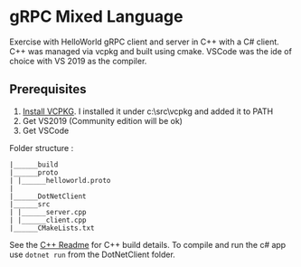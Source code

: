 ﻿# gRPC Mixed Language

Exercise with HelloWorld gRPC client and server in C++ with a C# client.  C++ was managed via vcpkg and built using cmake. VSCode was the ide of choice with VS 2019 as the compiler.

## Prerequisites
1. [Install VCPKG](https://vcpkg.io/en/getting-started.html). I installed it under c:\src\vcpkg and added it to PATH 
2. Get VS2019 (Community edition will be ok)
3. Get VSCode

Folder structure :

```project
|______build
|______proto
| |______helloworld.proto
|
|______DotNetClient
|______src
| |______server.cpp
| |______client.cpp
|______CMakeLists.txt
```
See the [C++ Readme](CPPreadme.txt) for C++ build details.
To compile and run the c# app use `dotnet run` from the DotNetClient folder.
